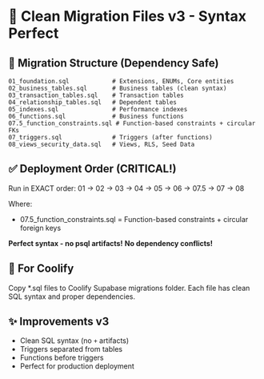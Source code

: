 # 🚀 Clean Migration Files v3 - Syntax Perfect

## 📁 Migration Structure (Dependency Safe)

```
01_foundation.sql            # Extensions, ENUMs, Core entities
02_business_tables.sql       # Business tables (clean syntax)
03_transaction_tables.sql    # Transaction tables
04_relationship_tables.sql   # Dependent tables  
05_indexes.sql               # Performance indexes
06_functions.sql             # Business functions
07.5_function_constraints.sql # Function-based constraints + circular FKs
07_triggers.sql              # Triggers (after functions)
08_views_security_data.sql   # Views, RLS, Seed Data
```

## ✅ Deployment Order (CRITICAL!)

Run in EXACT order: 01 → 02 → 03 → 04 → 05 → 06 → 07.5 → 07 → 08

Where:
- 07.5_function_constraints.sql = Function-based constraints + circular foreign keys

**Perfect syntax - no psql artifacts!**
**No dependency conflicts!**

## 🎯 For Coolify

Copy *.sql files to Coolify Supabase migrations folder.
Each file has clean SQL syntax and proper dependencies.

## ✨ Improvements v3

- Clean SQL syntax (no `+` artifacts)
- Triggers separated from tables
- Functions before triggers  
- Perfect for production deployment
